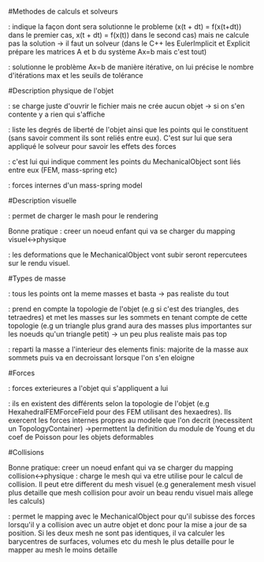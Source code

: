 #Methodes de calculs et solveurs

<EulerImplicit> <EulerExplicit> : indique la façon dont sera solutionne le probleme (x(t + dt) = f(x(t+dt)) dans le premier cas, x(t + dt) = f(x(t)) dans le second cas) mais ne calcule pas la solution -> il faut un solveur (dans le C++ les EulerImplicit et Explicit prépare les matrices A et b du système Ax=b mais c'est tout)

<CGLinearSolver> : solutionne le problème Ax=b de manière itérative, on lui précise le nombre d'itérations max et les seuils de tolérance

#Description physique de l'objet

<MeshGmshLoader> : se charge juste d'ouvrir le fichier mais ne crée aucun objet -> si on s'en contente y a rien qui s'affiche

<MechanicalObject> : liste les degrés de liberté de l'objet ainsi que les points qui le constituent (sans savoir comment ils sont reliés entre eux). C'est sur lui que sera appliqué le solveur pour savoir les effets des forces

<TopologyContainer> : c'est lui qui indique comment les points du MechanicalObject sont liés entre eux (FEM, mass-spring etc)

<RegularGridSpringForceField> : forces internes d'un mass-spring model

#Description visuelle

<Mesh> : permet de charger le mash pour le rendering

Bonne pratique : creer un noeud enfant qui va se charger du mapping visuel<->physique

<BarycentricMapping input="@.." output="@Visual">: les deformations que le MechanicalObject vont subir seront repercutees sur le rendu visuel.

#Types de masse

<UniformMass>: tous les points ont la meme masses et basta -> pas realiste du tout

<DiagonalMass>: prend en compte la topologie de l'objet (e.g si c'est des triangles, des tetraedres) et met les masses sur les sommets en tenant compte de cette topologie (e.g un triangle plus grand aura des masses plus importantes sur les noeuds qu'un triangle petit) -> un peu plus realiste mais pas top

<MeshMatrixMass>: reparti la masse a l'interieur des elements finis: majorite de la masse aux sommets puis va en decroissant lorsque l'on s'en eloigne

#Forces

<PlaneForceField>: forces exterieures a l'objet qui s'appliquent a lui

<FEMForceField>: ils en existent des différents selon la topologie de l'objet (e.g HexahedralFEMForceField pour des FEM utilisant des hexaedres). Ils exercent les forces internes propres au modele que l'on decrit (necessitent un TopologyContainer) ->permettent la definition du module de Young et du coef de Poisson pour les objets deformables

#Collisions

Bonne pratique: creer un noeud enfant qui va se charger du mapping collision<->physique
<MeshLoader>: charge le mesh qui va etre utilise pour le calcul de collision. Il peut etre different du mesh visuel (e.g generalement mesh visuel plus detaille que mesh collision pour avoir un beau rendu visuel mais allege les calculs)

<BarycentricMapping>: permet le mapping avec le MechanicalObject pour qu'il subisse des forces lorsqu'il y a collision avec un autre objet et donc pour la mise a jour de sa position. Si les deux mesh ne sont pas identiques, il va calculer les barycentres de surfaces, volumes etc du mesh le plus detaille pour le mapper au mesh le moins detaille
